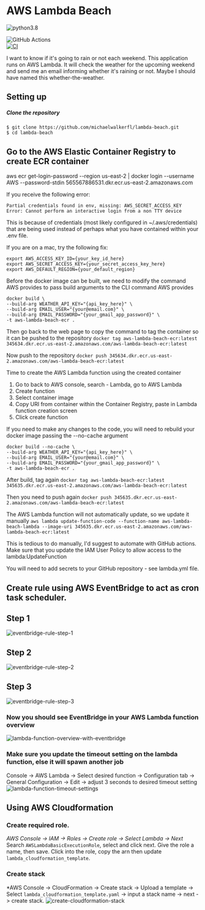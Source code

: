 # AWS Lambda Beach


![python3.8](https://img.shields.io/badge/python-3.8-brightgreen.svg?style=for-the-badge&logo=python&logoColor=ffdd54)

![GitHub Actions](https://img.shields.io/badge/github%20actions-%232671E5.svg?style=for-the-badge&logo=githubactions&logoColor=white)  
[![CI](https://github.com/michaelwalkerfl/lambda-beach/actions/workflows/lambda.yml/badge.svg)](https://github.com/michaelwalkerfl/lambda-beach/actions/workflows/lambda.yml)


I want to know if it's going to rain or not each weekend. This application runs on AWS Lambda. It will check the weather for the upcoming weekend and send me an email informing whether it's raining or not. Maybe I should have named this whether-the-weather.

## Setting up

##### Clone the repository 

```
$ git clone https://github.com/michaelwalkerfl/lambda-beach.git
$ cd lambda-beach
```

## Go to the AWS Elastic Container Registry to create ECR container
aws ecr get-login-password --region us-east-2 | docker login --username AWS --password-stdin 565567886531.dkr.ecr.us-east-2.amazonaws.com

If you receive the following error:
```
Partial credentials found in env, missing: AWS_SECRET_ACCESS_KEY
Error: Cannot perform an interactive login from a non TTY device
```

This is because of credentials (most likely configured in ~/.aws/credentials) that are being used instead of perhaps what you have contained within your .env file.

If you are on a mac, try the following fix:
```
export AWS_ACCESS_KEY_ID={your_key_id_here}
export AWS_SECRET_ACCESS_KEY={your_secret_access_key_here}
export AWS_DEFAULT_REGION={your_default_region}
```

Before the docker image can be built, we need to modify the command AWS provides to pass build arguments to the CLI command AWS provides
```
docker build \
--build-arg WEATHER_API_KEY="{api_key_here}" \
--build-arg EMAIL_USER="{your@email.com}" \
--build-arg EMAIL_PASSWORD="{your_gmail_app_password}" \
-t aws-lambda-beach-ecr .
```

Then go back to the web page to copy the command to tag the container so it can be pushed to the repository
`docker tag aws-lambda-beach-ecr:latest 345634.dkr.ecr.us-east-2.amazonaws.com/aws-lambda-beach-ecr:latest`

Now push to the repository
`docker push 345634.dkr.ecr.us-east-2.amazonaws.com/aws-lambda-beach-ecr:latest`

Time to create the AWS Lambda function using the created container
1. Go to back to AWS console, search - Lambda, go to AWS Lambda
2. Create function
3. Select container image
4. Copy URI from container within the Container Registry, paste in Lambda function creation screen
5. Click create function

If you need to make any changes to the code, you will need to rebuild your docker image passing the --no-cache argument
```
docker build --no-cache \
--build-arg WEATHER_API_KEY="{api_key_here}" \
--build-arg EMAIL_USER="{your@email.com}" \
--build-arg EMAIL_PASSWORD="{your_gmail_app_password}" \
-t aws-lambda-beach-ecr .
```

After build, tag again
`docker tag aws-lambda-beach-ecr:latest 345635.dkr.ecr.us-east-2.amazonaws.com/aws-lambda-beach-ecr:latest`

Then you need to push again
`docker push 345635.dkr.ecr.us-east-2.amazonaws.com/aws-lambda-beach-ecr:latest`

The AWS Lambda function will not automatically update, so we update it manually
``aws lambda update-function-code --function-name aws-lambda-beach-lambda --image-uri 345635.dkr.ecr.us-east-2.amazonaws.com/aws-lambda-beach-ecr:latest``

This is tedious to do manually, I'd suggest to automate with GitHub actions. Make sure that you update the IAM User Policy to allow access to the lambda:UpdateFunction

You will need to add secrets to your GitHub repository - see lambda.yml file.

## Create rule using AWS EventBridge to act as cron task scheduler.


## Step 1

![eventbridge-rule-step-1](readme_media/eventbridge-rule-step-1.png "step-1")

## Step 2

![eventbridge-rule-step-2](readme_media/eventbridge-rule-step-2.png "step-2")

## Step 3

![eventbridge-rule-step-3](readme_media/eventbridge-rule-step-3.png "step-3")


### Now you should see EventBridge in your AWS Lambda function overview

![lambda-function-overview-with-eventbridge](readme_media/lambda-function-overview-with-eventbridge.png "lambda-function-overview-with-eventbridge")

### Make sure you update the timeout setting on the lambda function, else it will spawn another job
Console -> AWS Lambda -> Select desired function -> Configuration tab -> General Configuration -> Edit -> adjust 3 seconds to desired timeout setting
![lambda-function-timeout-settings](readme_media/lambda-function-timeout-settings.png "lambda-function-timeout-settings")

## Using AWS Cloudformation
### Create required role. 
*AWS Console -> IAM -> Roles -> Create role -> Select Lambda -> Next*
Search `AWSLambdaBasicExecutionRole`, select and click next.
Give the role a name, then save. Click into the role, copy the arn then update `lambda_cloudformation_template`.


### Create stack
*AWS Console -> CloudFormation -> Create stack -> Upload a template -> Select `lambda_cloudformation_template.yaml` -> input a stack name -> next -> create stack.
![create-cloudformation-stack](readme_media/create-cloudformation-stack.png "create-cloudformation-stack")

